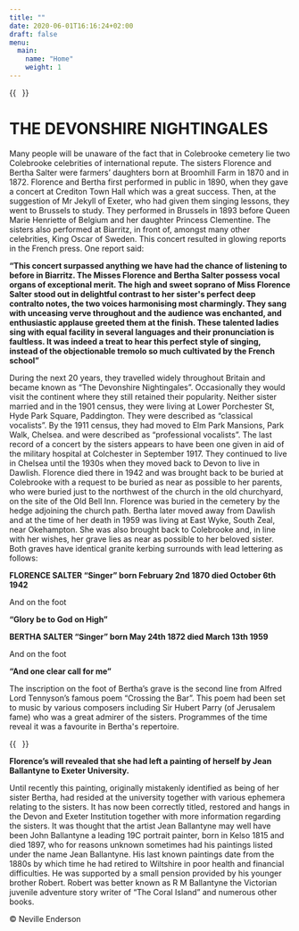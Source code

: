```yaml
---
title: ""
date: 2020-06-01T16:16:24+02:00
draft: false
menu:
  main:
    name: "Home"
    weight: 1
---
```


{{<image float="right" width="11em" frame="true" caption="Portrait of the Salter Sisters" src="img/salter-sisters01.jp2" >}}

THE DEVONSHIRE NIGHTINGALES 
============================

Many people will be unaware of the fact that in Colebrooke cemetery lie
two Colebrooke celebrities of international repute. The sisters Florence
and Bertha Salter were farmers’ daughters born at Broomhill Farm in 1870
and in 1872. Florence and Bertha first performed in public in 1890, when
they gave a concert at Crediton Town Hall which was a great success.
Then, at the suggestion of Mr Jekyll of Exeter, who had given them
singing lessons, they went to Brussels to study. They performed in
Brussels in 1893 before Queen Marie Henriette of Belgium and her
daughter Princess Clementine. The sisters also performed at Biarritz, in
front of, amongst many other celebrities, King Oscar of Sweden. This
concert resulted in glowing reports in the French press. One report
said:

**“This concert surpassed anything we have had the chance of listening to
before in Biarritz. The Misses Florence and Bertha Salter possess vocal
organs of exceptional merit. The high and sweet soprano of Miss Florence
Salter stood out in delightful contrast to her sister's perfect deep
contralto notes, the two voices harmonising most charmingly. They sang
with unceasing verve throughout and the audience was enchanted, and
enthusiastic applause greeted them at the finish. These talented ladies
sing with equal facility in several languages and their pronunciation is
faultless. It was indeed a treat to hear this perfect style of singing,
instead of the objectionable tremolo so much cultivated by the French
school”**

During the next 20 years, they travelled widely throughout Britain and
became known as “The Devonshire Nightingales”. Occasionally they would
visit the continent where they still retained their popularity. Neither
sister married and in the 1901 census, they were living at Lower
Porchester St, Hyde Park Square, Paddington. They were described as
“classical vocalists”. By the 1911 census, they had moved to Elm Park
Mansions, Park Walk, Chelsea. and were described as “professional
vocalists”.
The last record of a concert by the sisters appears to have been one
given in aid of the military hospital at Colchester in September 1917.
They continued to live in Chelsea until the 1930s when they moved back
to Devon to live in Dawlish. Florence died there in 1942 and was brought
back to be buried at Colebrooke with a request to be buried as near as
possible to her parents, who were buried just to the northwest of the
church in the old churchyard, on the site of the Old Bell Inn. Florence
was buried in the cemetery by the hedge adjoining the church path.
Bertha later moved away from Dawlish and at the time of her death in
1959 was living at East Wyke, South Zeal, near Okehampton. She was also
brought back to Colebrooke and, in line with her wishes, her grave lies
as near as possible to her beloved sister. Both graves have identical
granite kerbing surrounds with lead lettering as follows:

**FLORENCE SALTER “Singer” born February 2nd 1870 died October 6th 1942**

And on the foot

**“Glory be to God on High”**

**BERTHA SALTER “Singer” born May 24th 1872 died March 13th 1959**

And on the foot

**“And one clear call for me”**

The inscription on the foot of Bertha’s grave is the second line from
Alfred Lord Tennyson’s famous poem “Crossing the Bar”. This poem had
been set to music by various composers including Sir Hubert Parry (of
Jerusalem fame) who was a great admirer of the sisters. Programmes of
the time reveal it was a favourite in Bertha's repertoire.

{{<image float="right" width="11em" frame="true" caption="Painting of Florence Salter" src="img/florence-salter-painting-1890.jpg" >}}


**Florence’s will revealed that she had left a painting of herself by Jean Ballantyne to Exeter University.**

Until recently this painting, originally mistakenly identified as being of her sister Bertha, had resided at the university together with various ephemera relating to the sisters. It has now been correctly titled, restored and hangs in the Devon and Exeter Institution together with more information regarding the sisters. It was thought that the artist Jean Ballantyne may well have been John Ballantyne a leading 19C portrait painter, born in Kelso 1815 and died 1897, who for reasons unknown sometimes had his paintings listed under the name Jean Ballantyne. His last known paintings date from the 1880s by which time he had retired to Wiltshire in poor health and financial difficulties. He was supported by a small pension provided by his younger brother Robert. Robert was better known as R M Ballantyne the Victorian juvenile adventure story writer of “The Coral Island” and numerous other books.

© Neville Enderson
